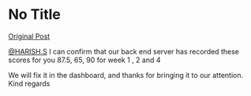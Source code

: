 # No Title

[Original Post](https://discourse.onlinedegree.iitm.ac.in/t/166816/67)

<p><a class="mention" href="/u/harish.s">@HARISH.S</a> I can confirm that our back end server has recorded these scores for you 87.5, 65, 90 for week 1 , 2 and 4</p>
<p>We will fix it in the dashboard, and thanks for bringing it to our attention.<br>
Kind regards</p>